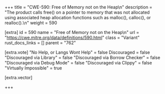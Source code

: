 +++
title = "CWE-590: Free of Memory not on the Heap\n"
description = "The product calls free() on a pointer to memory that was not allocated using associated heap allocation functions such as malloc(), calloc(), or realloc().\n"
weight = 590

[extra]
id = 590
name = "Free of Memory not on the Heap\n"
url = "https://cwe.mitre.org/data/definitions/590.html"
class = "Variant"
rust_docs_links = []
parent = "762"

[extra.vote]
"No Help, or Langs Wont Help" = false
Discouraged = false
"Discouraged via Library" = false
"Discouraged via Borrow Checker" = false
"Discouraged via Debug Mode" = false
"Discouraged via Clippy" = false
"Virtually Impossible" = true

[extra.vector]

+++